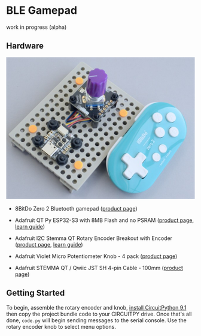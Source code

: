 <!-- SPDX-License-Identifier: MIT -->
<!-- SPDX-FileCopyrightText: Copyright 2024 Sam Blenny -->
# BLE Gamepad

work in progress (alpha)


## Hardware

![QT Py ESP32-S3 dev board with rotary encoder and gamepad](qtpyS3Zero2.jpeg)

- 8BitDo Zero 2 Bluetooth gamepad
  ([product page](https://www.8bitdo.com/zero2/))

- Adafruit QT Py ESP32-S3 with 8MB Flash and no PSRAM
  ([product page](https://www.adafruit.com/product/5426),
  [learn guide](https://learn.adafruit.com/adafruit-qt-py-esp32-s3))

- Adafruit I2C Stemma QT Rotary Encoder Breakout with Encoder
  ([product page](https://www.adafruit.com/product/5880),
  [learn guide](https://learn.adafruit.com/adafruit-i2c-qt-rotary-encoder))

- Adafruit Violet Micro Potentiometer Knob - 4 pack
  ([product page](https://www.adafruit.com/product/5537))

- Adafruit STEMMA QT / Qwiic JST SH 4-pin Cable - 100mm
  ([product page](https://www.adafruit.com/product/4210))


## Getting Started

To begin, assemble the rotary encoder and knob,
[install CircuitPython 9.1](https://learn.adafruit.com/adafruit-qt-py-esp32-s3/circuitpython-2)
then copy the project bundle code to your CIRCUITPY drive. Once that's all done,
`code.py` will begin sending messages to the serial console. Use the rotary
encoder knob to select menu options.

